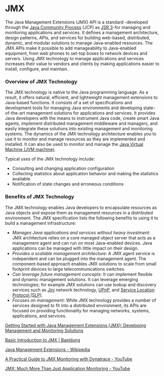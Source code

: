 # JMX

The Java Management Extensions (JMX) API is a standard -developed through the [Java Community Process](http://www.jcp.org/en/home/index) (JCP) as [JSR 3](http://www.jcp.org/en/jsr/detail?id=3)-for managing and monitoring applications and services. It defines a management architecture, design patterns, APIs, and services for building web-based, distributed, dynamic, and modular solutions to manage Java-enabled resources. The JMX APIs make it possible to add manageability to Java-enabled equipment, from web phones to set-top boxes to network devices and servers. Using JMX technology to manage applications and services increases their value to vendors and clients by making applications easier to install, configure, and maintain.

### Overview of JMX Technology

The JMX technology is native to the Java programming language. As a result, it offers natural, efficient, and lightweight management extensions to Java-based functions. It consists of a set of specifications and development tools for managing Java environments and developing state-of-the-art management solutions for applications and services. It provides Java developers with the means to instrument Java code, create smart Java agents, implement distributed management middleware and managers, and easily integrate these solutions into existing management and monitoring systems. The dynamics of the JMX technology architecture enables you to use it to monitor and manage resources as they are implemented and installed. It can also be used to monitor and manage the [Java Virtual Machine (JVM machine)](https://www.oracle.com/technical-resources/articles/javase/jmx.html#jvm).

Typical uses of the JMX technology include:

- Consulting and changing application configuration
- Collecting statistics about application behavior and making the statistics available
- Notification of state changes and erroneous conditions

### Benefits of JMX Technology

The JMX technology enables Java developers to encapsulate resources as Java objects and expose them as management resources in a distributed environment. The JMX specification lists the following benefits to using it to build a management infrastructure:

- _Manages Java applications and services without heavy investment_: JMX architecture relies on a core managed object server that acts as a management agent and can run on most Java-enabled devices. Java applications can be managed with little impact on their design.
- _Provides a scalable management architecture_: A JMX agent service is independent and can be plugged into the management agent. The component-based approach enables JMX solutions to scale from small footprint devices to large telecommunications switches.
- _Can leverage future management concepts_: It can implement flexible and dynamic management solutions. It can leverage emerging technologies; for example JMX solutions can use lookup and discovery services such as [Jini](https://www.oracle.com/technical-resources/articles/javase/jmx.html#) network technology, [UPnP](http://www.upnp.org/), and [Service Location Protocol (SLP)](http://docs.oracle.com/javase/1.5.0/docs/guide/jmx/overview/lookup.html#wp997349).
- _Focuses on management_: While JMX technology provides a number of services designed to fit into a distributed environment, its APIs are focused on providing functionality for managing networks, systems, applications, and services.

[Getting Started with Java Management Extensions (JMX): Developing Management and Monitoring Solutions](https://www.oracle.com/technical-resources/articles/javase/jmx.html)

[Basic Introduction to JMX | Baeldung](https://www.baeldung.com/java-management-extensions)

[Java Management Extensions - Wikipedia](https://en.wikipedia.org/wiki/Java_Management_Extensions)

[A Practical Guide to JMX Monitoring with Dynatrace - YouTube](https://www.youtube.com/watch?v=KaLQhLmjP1o&ab_channel=Dynatrace)

[JMX: Much More Than Just Application Monitoring - YouTube](https://www.youtube.com/watch?v=aKGYa6Y9r60&ab_channel=OracleLearning)
